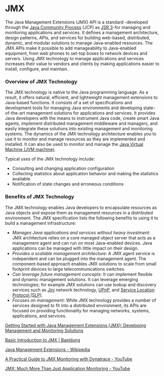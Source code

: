 # JMX

The Java Management Extensions (JMX) API is a standard -developed through the [Java Community Process](http://www.jcp.org/en/home/index) (JCP) as [JSR 3](http://www.jcp.org/en/jsr/detail?id=3)-for managing and monitoring applications and services. It defines a management architecture, design patterns, APIs, and services for building web-based, distributed, dynamic, and modular solutions to manage Java-enabled resources. The JMX APIs make it possible to add manageability to Java-enabled equipment, from web phones to set-top boxes to network devices and servers. Using JMX technology to manage applications and services increases their value to vendors and clients by making applications easier to install, configure, and maintain.

### Overview of JMX Technology

The JMX technology is native to the Java programming language. As a result, it offers natural, efficient, and lightweight management extensions to Java-based functions. It consists of a set of specifications and development tools for managing Java environments and developing state-of-the-art management solutions for applications and services. It provides Java developers with the means to instrument Java code, create smart Java agents, implement distributed management middleware and managers, and easily integrate these solutions into existing management and monitoring systems. The dynamics of the JMX technology architecture enables you to use it to monitor and manage resources as they are implemented and installed. It can also be used to monitor and manage the [Java Virtual Machine (JVM machine)](https://www.oracle.com/technical-resources/articles/javase/jmx.html#jvm).

Typical uses of the JMX technology include:

- Consulting and changing application configuration
- Collecting statistics about application behavior and making the statistics available
- Notification of state changes and erroneous conditions

### Benefits of JMX Technology

The JMX technology enables Java developers to encapsulate resources as Java objects and expose them as management resources in a distributed environment. The JMX specification lists the following benefits to using it to build a management infrastructure:

- _Manages Java applications and services without heavy investment_: JMX architecture relies on a core managed object server that acts as a management agent and can run on most Java-enabled devices. Java applications can be managed with little impact on their design.
- _Provides a scalable management architecture_: A JMX agent service is independent and can be plugged into the management agent. The component-based approach enables JMX solutions to scale from small footprint devices to large telecommunications switches.
- _Can leverage future management concepts_: It can implement flexible and dynamic management solutions. It can leverage emerging technologies; for example JMX solutions can use lookup and discovery services such as [Jini](https://www.oracle.com/technical-resources/articles/javase/jmx.html#) network technology, [UPnP](http://www.upnp.org/), and [Service Location Protocol (SLP)](http://docs.oracle.com/javase/1.5.0/docs/guide/jmx/overview/lookup.html#wp997349).
- _Focuses on management_: While JMX technology provides a number of services designed to fit into a distributed environment, its APIs are focused on providing functionality for managing networks, systems, applications, and services.

[Getting Started with Java Management Extensions (JMX): Developing Management and Monitoring Solutions](https://www.oracle.com/technical-resources/articles/javase/jmx.html)

[Basic Introduction to JMX | Baeldung](https://www.baeldung.com/java-management-extensions)

[Java Management Extensions - Wikipedia](https://en.wikipedia.org/wiki/Java_Management_Extensions)

[A Practical Guide to JMX Monitoring with Dynatrace - YouTube](https://www.youtube.com/watch?v=KaLQhLmjP1o&ab_channel=Dynatrace)

[JMX: Much More Than Just Application Monitoring - YouTube](https://www.youtube.com/watch?v=aKGYa6Y9r60&ab_channel=OracleLearning)
